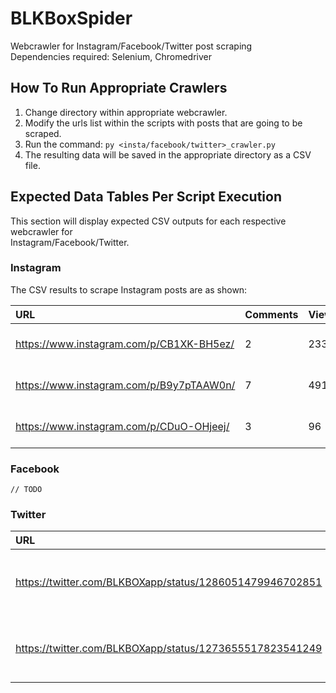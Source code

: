 # BLKBoxSpider
Webcrawler for Instagram/Facebook/Twitter post scraping  
Dependencies required: Selenium, Chromedriver  

## How To Run Appropriate Crawlers
1. Change directory within appropriate webcrawler.
2. Modify the urls list within the scripts with posts that are going to be scraped.
3. Run the command: `py <insta/facebook/twitter>_crawler.py`
4. The resulting data will be saved in the appropriate directory as a CSV file.

## Expected Data Tables Per Script Execution
This section will display expected CSV outputs for each respective webcrawler for  
Instagram/Facebook/Twitter.

### Instagram
The CSV results to scrape Instagram posts are as shown:  

| URL                                      | Comments | Views | Likes | Date         |
|:---------------------------------------- | -------- | ----- | ----- | ------------ |
| https://www.instagram.com/p/CB1XK-BH5ez/ | 2        | 233   | 37    | Jun 24, 2020 |
| https://www.instagram.com/p/B9y7pTAAW0n/ | 7        | 491   | 91    | Mar 16, 2020 |
| https://www.instagram.com/p/CDuO-OHjeej/ | 3        | 96    | 14    | Aug 10, 2020 |

### Facebook
`// TODO`

### Twitter
| URL                                                      | Comments | Views | Likes | Date                    |
|:-------------------------------------------------------- | -------- | ----- | ----- | ----------------------- |
| https://twitter.com/BLKBOXapp/status/1286051479946702851 | N/A      | N/A   | 2     | 2:32 PM - Jul 22, 2020  |
| https://twitter.com/BLKBOXapp/status/1273655517823541249 | N/A      | N/A   | 3     | 9:35 AM - Jun 18, 2020  |
